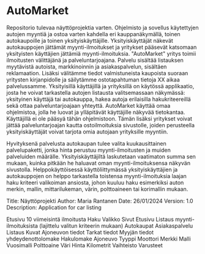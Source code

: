 # AutoMarket
Repositorio tulevaa näyttöprojektia varten. Ohjelmisto ja sovellus käytettyjen autojen myyntiä ja ostoa varten kahdella eri kauppanäkymällä, toinen autokaupoille ja toinen yksityiskäyttäjille. Yksityiskäyttäjät näkevät autokauppojen jättämät myynti-ilmoitukset ja yritykset pääsevät katsomaan yksityisten käyttäjien jättämiä myynti-ilmoituksia. "AutoMarket" yritys toimii ilmoitusten välittäjänä ja palveluntarjoajana. Palvelu sisältää listauksen myytävistä autoista, markkinoinnin ja asiakaspalvelun, sisältäen reklamaation. Lisäksi välitämme tiedot valmistuneista kaupoista suoraan yritysten kirjanpidolle ja säilytämme ostotapahtuman tietoja XX aikaa palvelussamme. Yksityisillä käyttäjillä ja yrityksillä on käytössä applikaatio, josta he voivat tarkastella autojen listausta valitsemassaan näkymässä: yksityinen käyttäjä tai autokauppa, hakea autoja erilaisilla hakukriteereillä sekä ottaa palveluntarjoajaan yhteyttä. AutoMarket käyttää omaa ohjelmistoa, jolla he luovat ja ylläpitävät käyttäjille näkyvää tietokantaa. Käyttäjillä ei ole pääsyä tähän ohjelmistoon. Tämän lisäksi yritykset voivat jättää palveluntarjoajan kautta ostoilmoituksia sivustolle, joiden perusteella yksityiskäyttäjät voivat tarjota omia autojaan yrityksille myyntiin.

Hyvityksenä palvelusta autokaupan tulee valita kuukausittainen palvelupaketti, jonka hinta perustuu myynti-ilmoitusten ja muiden palveluiden määrälle. Yksityiskäyttäjiltä laskutetaan vaatimaton summa sen mukaan, kuinka pitkään he haluavat oman myynti-ilmoituksensa näkyvän sivustolla. Helppokäyttöisessä käyttöliittymässä yksityiskäyttäjien ja autokauppojen on helppo tarkastella toistensa myynti-ilmoituksia laajan haku kriteeri valikoiman ansiosta, johon kuuluu haku esimerkiksi auton merkin, mallin, mittarilukeman, värin, polttoaineen tai korimallin mukaan.

Title: Näyttöprojekti
Author: Maria Rantanen
Date: 26/01/2024
Version: 1.0
Description: Application for car listing

Etusivu
10 viimeisintä ilmoitusta
Haku
Valikko
Sivut
Etusivu
Listaus myynti-ilmoituksista (lajittelu valitun kriteerin mukaan)
Autokaupat
Asiakaspalvelu
Listaus
Kuvat
Ajoneuvon tiedot
Tarkat tiedot
Myyjän tiedot
yhdeydenottolomake
Hakulomake
Ajoneuvo
Tyyppi
Moottori
Merkki
Malli
Vuosimalli
Polttoaine
Väri
Hinta
Kilometrit
Vaihteisto
Varusteet
